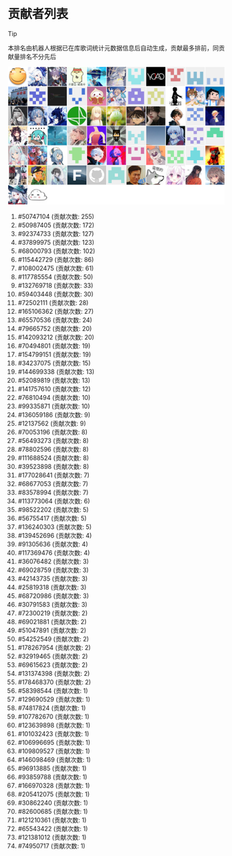 # 贡献者列表

> [!TIP]
> 本排名由机器人根据已在库歌词统计元数据信息后自动生成，贡献最多排前，同贡献量排名不分先后

![贡献者头像画廊](./CONTRIBUTORS.svg)

1. #50747104 (贡献次数: 255)
2. #50987405 (贡献次数: 172)
3. #92374733 (贡献次数: 127)
4. #37899975 (贡献次数: 123)
5. #68000793 (贡献次数: 102)
6. #115442729 (贡献次数: 86)
7. #108002475 (贡献次数: 61)
8. #117785554 (贡献次数: 50)
9. #132769718 (贡献次数: 33)
10. #59403448 (贡献次数: 30)
11. #72502111 (贡献次数: 28)
12. #165106362 (贡献次数: 27)
13. #65570536 (贡献次数: 24)
14. #79665752 (贡献次数: 20)
15. #142093212 (贡献次数: 20)
16. #70494801 (贡献次数: 19)
17. #154799151 (贡献次数: 19)
18. #34237075 (贡献次数: 15)
19. #144699338 (贡献次数: 13)
20. #52089819 (贡献次数: 13)
21. #141757610 (贡献次数: 12)
22. #76810494 (贡献次数: 10)
23. #99335871 (贡献次数: 10)
24. #136059186 (贡献次数: 9)
25. #12137562 (贡献次数: 9)
26. #70053196 (贡献次数: 8)
27. #56493273 (贡献次数: 8)
28. #78802596 (贡献次数: 8)
29. #111688524 (贡献次数: 8)
30. #39523898 (贡献次数: 8)
31. #177028641 (贡献次数: 7)
32. #68677053 (贡献次数: 7)
33. #83578994 (贡献次数: 7)
34. #113773064 (贡献次数: 6)
35. #98522202 (贡献次数: 5)
36. #56755417 (贡献次数: 5)
37. #136240303 (贡献次数: 5)
38. #139452696 (贡献次数: 4)
39. #91305636 (贡献次数: 4)
40. #117369476 (贡献次数: 4)
41. #36076482 (贡献次数: 3)
42. #69028759 (贡献次数: 3)
43. #42143735 (贡献次数: 3)
44. #25819318 (贡献次数: 3)
45. #68720986 (贡献次数: 3)
46. #30791583 (贡献次数: 3)
47. #72300219 (贡献次数: 2)
48. #69021881 (贡献次数: 2)
49. #51047891 (贡献次数: 2)
50. #54252549 (贡献次数: 2)
51. #178267954 (贡献次数: 2)
52. #32919465 (贡献次数: 2)
53. #69615623 (贡献次数: 2)
54. #131374398 (贡献次数: 2)
55. #178468370 (贡献次数: 2)
56. #58398544 (贡献次数: 1)
57. #129690529 (贡献次数: 1)
58. #74817824 (贡献次数: 1)
59. #107782670 (贡献次数: 1)
60. #123639898 (贡献次数: 1)
61. #101032423 (贡献次数: 1)
62. #106996695 (贡献次数: 1)
63. #109809527 (贡献次数: 1)
64. #146098469 (贡献次数: 1)
65. #96913885 (贡献次数: 1)
66. #93859788 (贡献次数: 1)
67. #166970328 (贡献次数: 1)
68. #205412075 (贡献次数: 1)
69. #30862240 (贡献次数: 1)
70. #82600685 (贡献次数: 1)
71. #121210361 (贡献次数: 1)
72. #65543422 (贡献次数: 1)
73. #121381012 (贡献次数: 1)
74. #74950717 (贡献次数: 1)
